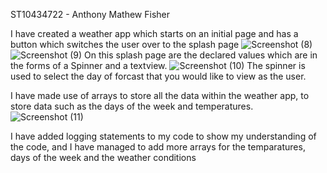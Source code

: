 ST10434722 - Anthony Mathew Fisher

I have created a weather app which starts on an initial page and has a button which switches the user over to the splash page ![Screenshot (8)](https://github.com/antogofficial/vcnmb-imad5112-2024-summative-assessment-antogofficial/assets/160749174/e0bc8ea2-d6d6-4e62-b833-18b6409870ad) ![Screenshot (9)](https://github.com/antogofficial/vcnmb-imad5112-2024-summative-assessment-antogofficial/assets/160749174/0d60c78b-cf93-409d-9503-50e5ab9372d6) On this splash page are the declared values which are in the forms of a Spinner and a textview. ![Screenshot (10)](https://github.com/antogofficial/vcnmb-imad5112-2024-summative-assessment-antogofficial/assets/160749174/3069ff13-657b-4389-85bd-3a71ebf47bdd) The spinner is used to select the day of forcast that you would like to view as the user.

I have made use of arrays to store all the data within the weather app, to store data such as the days of the week and temperatures. ![Screenshot (11)](https://github.com/antogofficial/vcnmb-imad5112-2024-summative-assessment-antogofficial/assets/160749174/83345db6-8a04-422a-b3aa-95cdb0955e6d)

I have added logging statements to my code to show my understanding of the code, and I have managed to add more arrays for the temparatures, days of the week and the weather conditions




